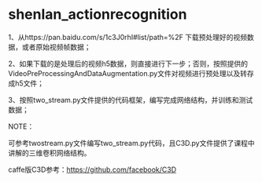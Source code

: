 # shenlan_actionrecognition

1、从https://pan.baidu.com/s/1c3J0rhI#list/path=%2F 下载预处理好的视频数据，或者原始视频帧数据；

2、如果下载的是处理后的视频h5数据，则直接进行下一步；否则，按照提供的VideoPreProcessingAndDataAugmentation.py文件对视频进行预处理以及转存成h5文件；

3、按照two_stream.py文件提供的代码框架，编写完成网络结构，并训练和测试数据；


NOTE：

可参考twostream.py文件编写two_stream.py代码，且C3D.py文件提供了课程中讲解的三维卷积网络结构。

caffe版C3D参考：https://github.com/facebook/C3D

